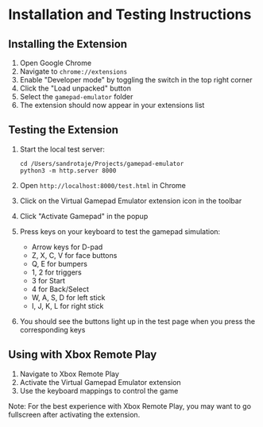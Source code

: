 # Installation and Testing Instructions

## Installing the Extension

1. Open Google Chrome
2. Navigate to `chrome://extensions`
3. Enable "Developer mode" by toggling the switch in the top right corner
4. Click the "Load unpacked" button
5. Select the `gamepad-emulator` folder
6. The extension should now appear in your extensions list

## Testing the Extension

1. Start the local test server:
   ```
   cd /Users/sandrotaje/Projects/gamepad-emulator
   python3 -m http.server 8000
   ```

2. Open `http://localhost:8000/test.html` in Chrome

3. Click on the Virtual Gamepad Emulator extension icon in the toolbar

4. Click "Activate Gamepad" in the popup

5. Press keys on your keyboard to test the gamepad simulation:
   - Arrow keys for D-pad
   - Z, X, C, V for face buttons
   - Q, E for bumpers
   - 1, 2 for triggers
   - 3 for Start
   - 4 for Back/Select
   - W, A, S, D for left stick
   - I, J, K, L for right stick

6. You should see the buttons light up in the test page when you press the corresponding keys

## Using with Xbox Remote Play

1. Navigate to Xbox Remote Play
2. Activate the Virtual Gamepad Emulator extension
3. Use the keyboard mappings to control the game

Note: For the best experience with Xbox Remote Play, you may want to go fullscreen after activating the extension.
